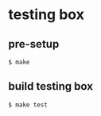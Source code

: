 testing box
===========

pre-setup
---------

```
$ make
```

build testing box
-----------------

```
$ make test
```
